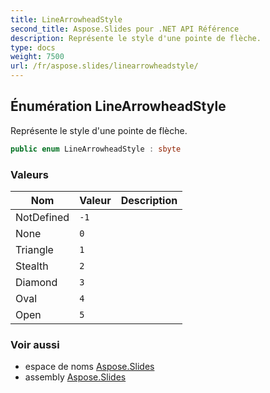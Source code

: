 ```yaml
---
title: LineArrowheadStyle
second_title: Aspose.Slides pour .NET API Référence
description: Représente le style d'une pointe de flèche.
type: docs
weight: 7500
url: /fr/aspose.slides/linearrowheadstyle/
---
```


## Énumération LineArrowheadStyle

Représente le style d'une pointe de flèche.

```csharp
public enum LineArrowheadStyle : sbyte
```

### Valeurs

| Nom | Valeur | Description |
| --- | --- | --- |
| NotDefined | `-1` |  |
| None | `0` |  |
| Triangle | `1` |  |
| Stealth | `2` |  |
| Diamond | `3` |  |
| Oval | `4` |  |
| Open | `5` |  |

### Voir aussi

* espace de noms [Aspose.Slides](../../aspose.slides)
* assembly [Aspose.Slides](../../)

<!-- NE PAS ÉDITER : généré par xmldocmd pour Aspose.Slides.dll -->